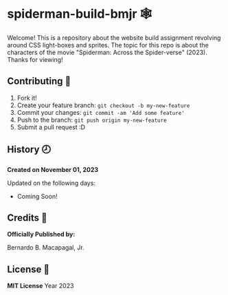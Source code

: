 # spiderman-build-bmjr :spider_web:
Welcome! This is a repository about the website build assignment revolving around CSS light-boxes and sprites. The topic for this repo is about the characters of the movie "Spiderman: Across the Spider-verse" (2023). Thanks for viewing!

## Contributing :bookmark:
1. Fork it!
2. Create your feature branch: `git checkout -b my-new-feature`
3. Commit your changes: `git commit -am 'Add some feature'`
4. Push to the branch: `git push origin my-new-feature`
5. Submit a pull request :D

## History :clock8:
__Created on November 01, 2023__

Updated on the following days:
- Coming Soon!

## Credits 	:adult:
__Officially Published by:__

Bernardo B. Macapagal, Jr.

## License :page_facing_up:
__MIT License__
Year 2023
